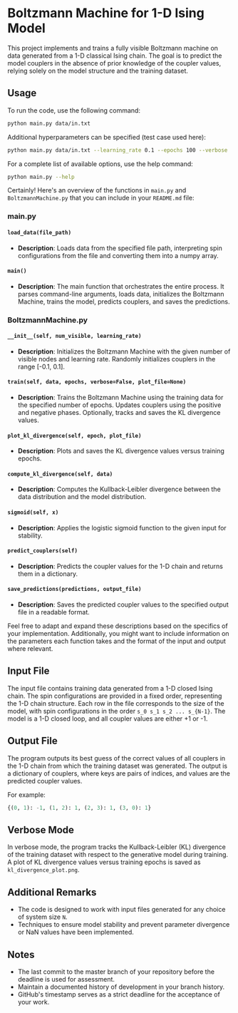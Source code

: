 # Boltzmann Machine for 1-D Ising Model

This project implements and trains a fully visible Boltzmann machine on data generated from a 1-D classical Ising chain. The goal is to predict the model couplers in the absence of prior knowledge of the coupler values, relying solely on the model structure and the training dataset.

## Usage

To run the code, use the following command:

```bash
python main.py data/in.txt
```

Additional hyperparameters can be specified (test case used here):

```bash
python main.py data/in.txt --learning_rate 0.1 --epochs 100 --verbose
```

For a complete list of available options, use the help command:

```bash
python main.py --help
```

Certainly! Here's an overview of the functions in `main.py` and `BoltzmannMachine.py` that you can include in your `README.md` file:

### main.py

#### `load_data(file_path)`

- **Description**: Loads data from the specified file path, interpreting spin configurations from the file and converting them into a numpy array.

#### `main()`

- **Description**: The main function that orchestrates the entire process. It parses command-line arguments, loads data, initializes the Boltzmann Machine, trains the model, predicts couplers, and saves the predictions.

### BoltzmannMachine.py

#### `__init__(self, num_visible, learning_rate)`

- **Description**: Initializes the Boltzmann Machine with the given number of visible nodes and learning rate. Randomly initializes couplers in the range [-0.1, 0.1].

#### `train(self, data, epochs, verbose=False, plot_file=None)`

- **Description**: Trains the Boltzmann Machine using the training data for the specified number of epochs. Updates couplers using the positive and negative phases. Optionally, tracks and saves the KL divergence values.

#### `plot_kl_divergence(self, epoch, plot_file)`

- **Description**: Plots and saves the KL divergence values versus training epochs.

#### `compute_kl_divergence(self, data)`

- **Description**: Computes the Kullback-Leibler divergence between the data distribution and the model distribution.

#### `sigmoid(self, x)`

- **Description**: Applies the logistic sigmoid function to the given input for stability.

#### `predict_couplers(self)`

- **Description**: Predicts the coupler values for the 1-D chain and returns them in a dictionary.

#### `save_predictions(predictions, output_file)`

- **Description**: Saves the predicted coupler values to the specified output file in a readable format.

Feel free to adapt and expand these descriptions based on the specifics of your implementation. Additionally, you might want to include information on the parameters each function takes and the format of the input and output where relevant.

## Input File

The input file contains training data generated from a 1-D closed Ising chain. The spin configurations are provided in a fixed order, representing the 1-D chain structure. Each row in the file corresponds to the size of the model, with spin configurations in the order `s_0 s_1 s_2 ... s_{N-1}`. The model is a 1-D closed loop, and all coupler values are either +1 or -1.

## Output File

The program outputs its best guess of the correct values of all couplers in the 1-D chain from which the training dataset was generated. The output is a dictionary of couplers, where keys are pairs of indices, and values are the predicted coupler values.

For example:

```python
{(0, 1): -1, (1, 2): 1, (2, 3): 1, (3, 0): 1}
```

## Verbose Mode

In verbose mode, the program tracks the Kullback-Leibler (KL) divergence of the training dataset with respect to the generative model during training. A plot of KL divergence values versus training epochs is saved as `kl_divergence_plot.png`.

## Additional Remarks

- The code is designed to work with input files generated for any choice of system size `N`.
- Techniques to ensure model stability and prevent parameter divergence or NaN values have been implemented.


## Notes

- The last commit to the master branch of your repository before the deadline is used for assessment.
- Maintain a documented history of development in your branch history.
- GitHub's timestamp serves as a strict deadline for the acceptance of your work.